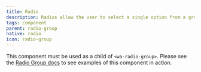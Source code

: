 ```yaml
---
title: Radio
description: Radios allow the user to select a single option from a group.
tags: component
parent: radio-group
native: radio
icon: radio-group
---
```


This component must be used as a child of `<wa-radio-group>`. Please see the [Radio Group docs](/docs/components/radio-group) to see examples of this component in action.
